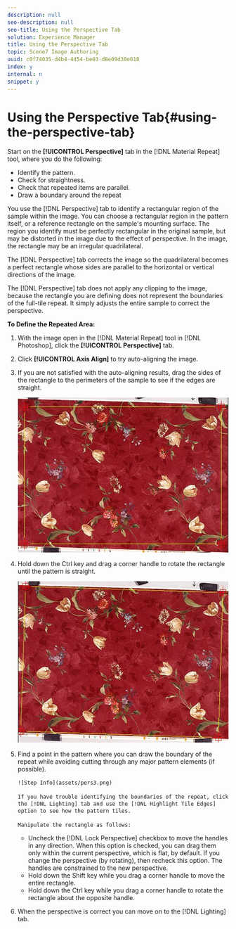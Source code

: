 ```yaml
---
description: null
seo-description: null
seo-title: Using the Perspective Tab
solution: Experience Manager
title: Using the Perspective Tab
topic: Scene7 Image Authoring
uuid: c0f74035-d4b4-4454-be03-d8e09d30e618
index: y
internal: n
snippet: y
---
```


# Using the Perspective Tab{#using-the-perspective-tab}

Start on the **[!UICONTROL Perspective]** tab in the [!DNL Material Repeat] tool, where you do the following:

* Identify the pattern. 
* Check for straightness. 
* Check that repeated items are parallel. 
* Draw a boundary around the repeat

You use the [!DNL Perspective] tab to identify a rectangular region of the sample within the image. You can choose a rectangular region in the pattern itself, or a reference rectangle on the sample's mounting surface. The region you identify must be perfectly rectangular in the original sample, but may be distorted in the image due to the effect of perspective. In the image, the rectangle may be an irregular quadrilateral.

The [!DNL Perspective] tab corrects the image so the quadrilateral becomes a perfect rectangle whose sides are parallel to the horizontal or vertical directions of the image.

The [!DNL Perspective] tab does not apply any clipping to the image, because the rectangle you are defining does not represent the boundaries of the full-tile repeat. It simply adjusts the entire sample to correct the perspective.

**To Define the Repeated Area:** 

1. With the image open in the [!DNL Material Repeat] tool in [!DNL Photoshop], click the **[!UICONTROL Perspective]** tab.
1. Click **[!UICONTROL Axis Align]** to try auto-aligning the image.
1. If you are not satisfied with the auto-aligning results, drag the sides of the rectangle to the perimeters of the sample to see if the edges are straight.

   ![Step Info](assets/pers1.png)

1. Hold down the Ctrl key and drag a corner handle to rotate the rectangle until the pattern is straight.

   ![Step Info](assets/pers2.png)

1. Find a point in the pattern where you can draw the boundary of the repeat while avoiding cutting through any major pattern elements (if possible).

       ![Step Info](assets/pers3.png)

       If you have trouble identifying the boundaries of the repeat, click the [!DNL Lighting] tab and use the [!DNL Highlight Tile Edges] option to see how the pattern tiles.

       Manipulate the rectangle as follows:

    * Uncheck the [!DNL Lock Perspective] checkbox to move the handles in any direction. When this option is checked, you can drag them only within the current perspective, which is flat, by default. If you change the perspective (by rotating), then recheck this option. The handles are constrained to the new perspective. 
    * Hold down the Shift key while you drag a corner handle to move the entire rectangle. 
    * Hold down the Ctrl key while you drag a corner handle to rotate the rectangle about the opposite handle.

1. When the perspective is correct you can move on to the [!DNL Lighting] tab.
